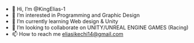 - 👋 Hi, I’m @KingElias-1
- 👀 I’m interested in Programming and Graphic Design
- 🌱 I’m currently learning Web design & Unity
- 💞️ I’m looking to collaborate on UNITY/UNREAL ENGINE GAMES (Racing)
- 📫 How to reach me eliasikechi14@gmail.com

<!---
KingElias-1/KingElias-1 is a ✨ special ✨ repository because its `README.md` (this file) appears on your GitHub profile.
You can click the Preview link to take a look at your changes.
--->
